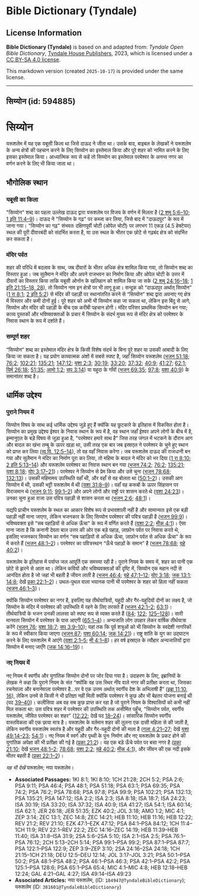 # Bible Dictionary (Tyndale)

## License Information

**Bible Dictionary (Tyndale)** is based on and adapted from: _Tyndale Open Bible Dictionary_, [Tyndale House Publishers](https://tyndaleopenresources.com/), 2023, which is licensed under a [CC BY-SA 4.0 license](https://creativecommons.org/licenses/by-sa/4.0/legalcode.en).

This markdown version (created `2025-10-17`) is provided under the same license.



--------------------------------

## सिय्योन (id: 594885)

सिय्योन
=======

यरूशलेम में यह एक यबूसी किला था जिसे दाऊद ने जीता था। उसके बाद, बाइबल के लेखकों ने यरूशलेम के अन्य क्षेत्रों की पहचान करने के लिए सिय्योन का इस्तेमाल किया और पूरे शहर को नामित करने के लिए इसका इस्तेमाल किया। आध्यात्मिक रूप से कहें तो सिय्योन का इस्तेमाल परमेश्वर के अनन्त नगर का वर्णन करने के लिए भी किया जाता था।

भौगोलिक स्थान
-------------

### यबूसी का किला

"सिय्योन" शब्द का पहला उल्लेख दाऊद द्वारा यरूशलेम पर विजय के वर्णन में मिलता है ([2 शमू 5:6–10](https://ref.ly/2Sam5:6-2Sam5:10); [1 इति 11:4–9](https://ref.ly/1Chr11:4-1Chr11:9))। दाऊद ने "सिय्योन के गढ़" पर कब्जा कर लिया, जिसे बाद में "दाऊदपुर" के रूप में जाना गया। "सिय्योन का गढ़" संभवतः दक्षिणपूर्वी चोटी (ओपेल चोटी) पर लगभग 11 एकड़ (4\.5 हेक्टेयर) स्थल की पूरी दीवारबंदी को संदर्भित करता है, या उस स्थल के भीतर एक छोटे से गढ़बंद क्षेत्र को संदर्भित कर सकता है। 

### मंदिर पर्वत

शहर की परिधि में बदलाव के साथ, जब दीवारों के भीतर अधिक क्षेत्र शामिल किया गया, तो सिय्योन शब्द का विस्तार हुआ। जब सुलैमान ने मंदिर और अपने राजभवन का निर्माण किया और ओपेल चोटी के उत्तर में दीवारों का विस्तार किया ताकि यबूसी ओर्नान के खलिहान को शामिल किया जा सके ([2 शमू 24:16–18](https://ref.ly/2Sam24:16-2Sam24:18); [1 इति 21:15–18, 28](https://ref.ly/1Chr21:15-1Chr21:18,1Chr21:28)), तो सिय्योन नाम इन क्षेत्रों पर भी लागू हुआ। सन्दूक को “दाऊदपुर अर्थात् सिय्योन” ([1 रा 8:1](https://ref.ly/1Kgs8:1); [2 इति 5:2](https://ref.ly/2Chr5:2)) से मंदिर की पहाड़ी पर स्थानांतरित करने से “सिय्योन” शब्द द्वारा अपनाए गए क्षेत्र में विस्तार और कमी दोनों हुई। पूरे शहर को अभी भी सिय्योन कहा जा सकता था, लेकिन इस बिंदु से आगे, सिय्योन और मंदिर की पहाड़ी के बीच एक करीबी पहचान होगी। मंदिर परिसर प्राथमिक सिय्योन बन गया; काव्य पुस्तकों और भविष्यवक्ताओं के प्रचार में सिय्योन के संदर्भ मुख्य रूप से मंदिर क्षेत्र को परमेश्वर के निवास स्थान के रूप में दर्शाते हैं।

### सम्पूर्ण शहर

“सिय्योन” शब्द का इस्तेमाल मंदिर क्षेत्र के किसी विशेष संदर्भ के बिना पूरे शहर या उसकी आबादी के लिए किया जा सकता है। यह प्रयोग काव्यात्मक अंशों में सबसे स्पष्ट है, जहाँ सिय्योन यरूशलेम ([भजन 51:18](https://ref.ly/Ps51:18); [76:2](https://ref.ly/Ps76:2); [102:21](https://ref.ly/Ps102:21); [135:21](https://ref.ly/Ps135:21); [147:12](https://ref.ly/Ps147:12); [यशा 2:3](https://ref.ly/Isa2:3); [30:19](https://ref.ly/Isa30:19); [33:20](https://ref.ly/Isa33:20); [37:32](https://ref.ly/Isa37:32); [40:9](https://ref.ly/Isa40:9); [41:27](https://ref.ly/Isa41:27); [62:1](https://ref.ly/Isa62:1); [यिर्म 26:18](https://ref.ly/Jer26:18); [51:35](https://ref.ly/Jer51:35); [आमो 1:2](https://ref.ly/Amos1:2); [सप 3:14](https://ref.ly/Zeph3:14)) या यहूदा के गाँवों ([भजन 69:35](https://ref.ly/Ps69:35); [97:8](https://ref.ly/Ps97:8); [यशा 40:9](https://ref.ly/Isa40:9)) के समानांतर शब्द है।

धार्मिक उद्देश्य
----------------

### पुराने नियम में

सिय्योन विषय के साथ कई धार्मिक उद्देश्य जुड़े हुए हैं क्योंकि यह छुटकारे के इतिहास में विकसित होता है। सिय्योन का प्रमुख उद्देश्य ईश्वर के निवास स्थान के रूप में है, वह स्थान जहाँ ईश्वर अपने लोगों के बीच में है, इम्मानुएल के बड़े विषय से जुड़ा हुआ है, "परमेश्वर हमारे साथ है" जिस तरह जंगल में भटकने के दौरान आग और बादल का खंभा तम्बू के ऊपर खड़ा था, उसी तरह एक बार जब इस्राएल ने परमेश्वर के चुने हुए स्थान को प्राप्त कर लिया ([व्य.वि. 12:5–14](https://ref.ly/Deut12:5-Deut12:14)), तो वह वहाँ निवास करेगा। जब यरूशलेम दाऊद की राजधानी बन गया और सुलैमान ने मंदिर का निर्माण पूरा कर लिया, तो महिमा के बादल ने मंदिर को भर दिया ([1 रा 8:10](https://ref.ly/1Kgs8:10); [2 इति 5:13–14](https://ref.ly/2Chr5:13-2Chr5:14)) और यरूशलेम परमेश्वर का निवास स्थान बन गया ([भजन 74:2](https://ref.ly/Ps74:2); [76:2](https://ref.ly/Ps76:2); [135:21](https://ref.ly/Ps135:21); [यशा 8:18](https://ref.ly/Isa8:18); [योए 3:17–21](https://ref.ly/Joel3:17-Joel3:21))। परमेश्वर ने सिय्योन से प्रेम किया और उसे चुना ([भजन 78:68](https://ref.ly/Ps78:68); [132:13](https://ref.ly/Ps132:13))। उसकी महिमामय उपस्थिति वहाँ थी, और वहाँ से वह बोलता था ([50:1–2](https://ref.ly/Ps50:1-Ps50:2))। उसकी आग सिय्योन में थी, उसकी भट्टी यरूशलेम में थी ([यशा 31:8–9](https://ref.ly/Isa31:8-Isa31:9))। वहाँ वह करूबों के ऊपर सिंहासन पर विराजमान थे ([भजन 9:11](https://ref.ly/Ps9:11); [99:1–2](https://ref.ly/Ps99:1-Ps99:2)) और अपने लोगों और राष्ट्रों पर शासन करते थे ([यशा 24:23](https://ref.ly/Isa24:23))। उनका चुना हुआ राजा उस पवित्र पहाड़ी से शासन करता था ([भजन 2:6](https://ref.ly/Ps2:6); [48:1](https://ref.ly/Ps48:1))।

यद्यपि प्राचीन यरूशलेम के स्थल का आकार विशेष रूप से प्रभावशाली नहीं है और सामान्यतः इसे एक बड़ी पहाड़ी नहीं माना जाएगा, लेकिन भजनकार के लिए सिय्योन परमेश्वर की पवित्र पहाड़ी है ([भजन 99:9](https://ref.ly/Ps99:9))। भविष्यवक्ता इसे "सब पहाड़ियों से अधिक ऊँचा" के रूप में वर्णित करते हैं ([यशा 2:2](https://ref.ly/Isa2:2); [मीक 4:1](https://ref.ly/Mic4:1))। ऐसा माना जाता है कि कनानी देवता बाल उत्तर की ओर एक बड़े पहाड़, ज़ाफ़ोन पर्वत पर निवास करते थे, इसलिए भजनकार सिय्योन का वर्णन “सब पहाड़ियों से अधिक ऊँचा, ज़ाफ़ोन पर्वत से अधिक ऊँचा” के रूप में करते हैं ([भजन 48:1–2](https://ref.ly/Ps48:1-Ps48:2))। परमेश्वर का पवित्रस्थान “ऊँचे पहाड़ों के समान” है ([भजन 78:68](https://ref.ly/Ps78:68); [यहे 40:2](https://ref.ly/Ezek40:2))।

यरूशलेम के इतिहास में पर्याप्त जल आपूर्ति एक समस्या रही है। पुराने नियम के समय में, शहर का पानी एक छोटे से झरने से आता था। लेकिन कवियों और भविष्यवक्ताओं की दृष्टि में, सिय्योन एक महान नदी से आनंदित होता है जो जहां भी बहती है जीवन लाती है ([भजन 46:4](https://ref.ly/Ps46:4); [यहे 47:1–12](https://ref.ly/Ezek47:1-Ezek47:12); [योए 3:18](https://ref.ly/Joel3:18); [जक 13:1](https://ref.ly/Zech13:1); [14:8](https://ref.ly/Zech14:8); देखें [प्रका 22:1–2](https://ref.ly/Rev22:1-Rev22:2))। उथल\-पुथल वाला भयानक पानी भी परमेश्वर के शहर को हिला नहीं सकता ([भजन 46:1–3](https://ref.ly/Ps46:1-Ps46:3))।

क्योंकि सिय्योन परमेश्वर का नगर है, इसलिए यह तीर्थयात्रियों, यहूदी और गैर\-यहूदियों दोनों का लक्ष्य है, जो सिय्योन के मंदिर में परमेश्वर की उपस्थिति में रहने के लिए तरसते हैं ([भजन 42:1–2](https://ref.ly/Ps42:1-Ps42:2); [63:1](https://ref.ly/Ps63:1))। तीर्थयात्रियों के भजन उनकी लालसा को स्पष्ट रूप से व्यक्त करते हैं ([84](https://ref.ly/Ps84:1-Ps84:12); [122](https://ref.ly/Ps122:1-Ps122:9); [125–128](https://ref.ly/Ps125:1-Ps128:6))। सारी मानवता सिय्योन में परमेश्वर के पास आएगी ([65:1–4](https://ref.ly/Ps65:1-Ps65:4))। अन्यजाति लोग उपहार लेकर वार्षिक तीर्थयात्रा करेंगे ([भजन 76](https://ref.ly/Ps76:1-Ps76:12); [यशा 18:7](https://ref.ly/Isa18:7); [सप 3:9–10](https://ref.ly/Zeph3:9-Zeph3:10)); यहां तक कि पूर्व शत्रुओं को भी सिय्योन के स्वदेशी नागरिकों के रूप में स्वीकार किया जाएगा ([भजन 87](https://ref.ly/Ps87:1-Ps87:7); [यशा 60:14](https://ref.ly/Isa60:14); [जक 14:21](https://ref.ly/Zech14:21))। राष्ट्र शांति के युग का उद्घाटन करने के लिए यरूशलेम में आएंगे ([यशा 2:1–5](https://ref.ly/Isa2:1-Isa2:5); [मी 4:1–8](https://ref.ly/Mic4:1-Mic4:8))। हर वर्ष इस्राएल के त्यौहार अन्यजातियों द्वारा सिय्योन में मनाए जाएँगे ([जक 14:16–19](https://ref.ly/Zech14:16-Zech14:19))।

### नए नियम में

नए नियम में स्वर्गीय और युगांतिक सिय्योन दोनों पर जोर दिया गया है। उदाहरण के लिए, इब्रानियों के लेखक ने कहा कि पुराने नियम के संत “क्योंकि वह उस स्थिर नींव वाले नगर की प्रतीक्षा करता था, जिसका रचनेवाला और बनानेवाला परमेश्वर है...पर वे एक उत्तम अर्थात् स्वर्गीय देश के अभिलाषी हैं” ([इब्रा 11:10, 16](https://ref.ly/Heb11:10,Heb11:16)), लेकिन उनमें से किसी ने भी प्रतिज्ञा नहीं मिली क्योंकि परमेश्वर ने कुछ और भी बेहतर योजना बनाई थी (पद [39–40](https://ref.ly/Heb11:39-Heb11:40))। कलीसिया अब वह सब कुछ प्राप्त कर रहा है जो पुराने नियम के विश्वासियों को कभी नहीं मिल सकता था: उस पवित्र शहर में परमेश्वर की उपस्थिति तक असीमित पहुँच, "सिय्योन पर्वत, स्वर्गीय यरूशलेम, जीवित परमेश्वर का शहर" ([12:22](https://ref.ly/Heb12:22); देखें पद [18–24](https://ref.ly/Heb12:18-Heb12:24))। सांसारिक सिय्योन स्वर्गीय वास्तविकता की एक छाया मात्र है। यरूशलेम के वर्तमान शहर की तुलना एक दासी महिला से की जाती है, लेकिन स्वर्गीय यरूशलेम स्वतंत्र है और यहूदी और गैर\-यहूदी दोनों की माता है ([गला 4:21–27](https://ref.ly/Gal4:21-Gal4:27); देखें [यशा](https://ref.ly/Isa2:1-Isa2:5) [49:14–23](https://ref.ly/Isa49:14-Isa49:23); [54:1](https://ref.ly/Isa54:1))। नए नियम में स्वर्ग और पृथ्वी के पुनः निर्माण और नए यरूशलेम के प्रकट होने की युगांतिक अपेक्षा की भी प्रतीक्षा की गई है ([प्रका 21:2](https://ref.ly/Rev21:2))। यह एक बड़े ऊँचे पर्वत पर बसा नगर है ([प्रका 21:10](https://ref.ly/Rev21:10); देखें [भजन 48:1–2](https://ref.ly/Ps48:1-Ps48:2); [78:68](https://ref.ly/Ps78:68); [यशा 2:2](https://ref.ly/Isa2:2); [यहे 40:2](https://ref.ly/Ezek40:2); [मीक 4:1](https://ref.ly/Mic4:1)), और जीवन की एक नदी इसके भीतर बहती है ([प्रका 22:1–2](https://ref.ly/Rev22:1-Rev22:2))।

*यह भी देखें* यरूशलेम; नया यरूशलेम। 

* **Associated Passages:** 1KI 8:1; 1KI 8:10; 1CH 21:28; 2CH 5:2; PSA 2:6; PSA 9:11; PSA 46:4; PSA 48:1; PSA 51:18; PSA 63:1; PSA 69:35; PSA 74:2; PSA 76:2; PSA 78:68; PSA 97:8; PSA 99:9; PSA 102:21; PSA 132:13; PSA 135:21; PSA 147:12; ISA 2:2; ISA 2:3; ISA 8:18; ISA 18:7; ISA 24:23; ISA 30:19; ISA 33:20; ISA 37:32; ISA 40:9; ISA 41:27; ISA 54:1; ISA 60:14; ISA 62:1; JER 26:18; JER 51:35; EZK 40:2; JOL 3:18; AMO 1:2; MIC 4:1; ZEP 3:14; ZEC 13:1; ZEC 14:8; ZEC 14:21; HEB 11:10; HEB 11:16; HEB 12:22; REV 21:2; REV 21:10; EZK 47:1–EZK 47:12; PSA 84:1–PSA 84:12; 1CH 11:4–1CH 11:9; REV 22:1–REV 22:2; ZEC 14:16–ZEC 14:19; HEB 11:39–HEB 11:40; ISA 31:8–ISA 31:9; 2SA 5:6–2SA 5:10; ISA 2:1–ISA 2:5; PSA 76:1–PSA 76:12; 2CH 5:13–2CH 5:14; PSA 99:1–PSA 99:2; PSA 87:1–PSA 87:7; PSA 122:1–PSA 122:9; ZEP 3:9–ZEP 3:10; 2SA 24:16–2SA 24:18; 1CH 21:15–1CH 21:18; DEU 12:5–DEU 12:14; JOL 3:17–JOL 3:21; PSA 50:1–PSA 50:2; PSA 48:1–PSA 48:2; PSA 46:1–PSA 46:3; PSA 42:1–PSA 42:2; PSA 125:1–PSA 128:6; PSA 65:1–PSA 65:4; MIC 4:1–MIC 4:8; HEB 12:18–HEB 12:24; GAL 4:21–GAL 4:27; ISA 49:14–ISA 49:23
* **Associated Articles:** नया यरूशलेम, (ID: `184947@TyndaleBibleDictionary`); यरूशलेम (ID: `381601@TyndaleBibleDictionary`)


